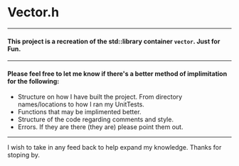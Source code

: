 # Vector.h 
----

#### This project is a recreation of the std::library container `vector`. Just for Fun. 

----

#### Please feel free to let me know if there's a better method of implimitation for the following:
- Structure on how I have built the project. From directory names/locations to how I ran my UnitTests.
- Functions that may be implimented better. 
- Structure of the code regarding comments and style.
- Errors. If they are there (they are) please point them out. 

----

I wish to take in any feed back to help expand my knowledge. Thanks for stoping by. 

